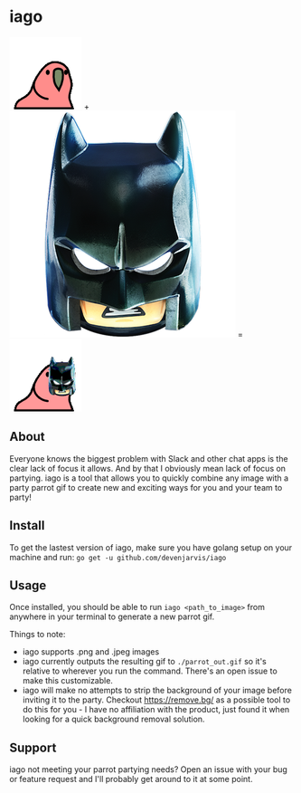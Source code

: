 # iago
![alt text](https://raw.githubusercontent.com/devenjarvis/iago/master/data/parrot.gif?s=50) + ![alt text](https://raw.githubusercontent.com/devenjarvis/iago/master/data/batman.png?s=50) = ![alt text](https://raw.githubusercontent.com/devenjarvis/iago/master/data/parrot_out.gif?s=50)

## About
Everyone knows the biggest problem with Slack and other chat apps is the clear lack of focus it allows. And by that I obviously mean lack of focus on partying. iago is a tool that allows you to quickly combine any image with a party parrot gif to create new and exciting ways for you and your team to party! 

## Install
To get the lastest version of iago, make sure you have golang setup on your machine and run:
`go get -u github.com/devenjarvis/iago`

## Usage
Once installed, you should be able to run `iago <path_to_image>` from anywhere in your terminal to generate a new parrot gif.

Things to note:
- iago supports .png and .jpeg images
- iago currently outputs the resulting gif to `./parrot_out.gif` so it's relative to wherever you run the command. There's an open issue to make this customizable.
- iago will make no attempts to strip the background of your image before inviting it to the party. Checkout https://remove.bg/ as a possible tool to do this for you - I have no affiliation with the product, just found it when looking for a quick background removal solution.

## Support
iago not meeting your parrot partying needs? Open an issue with your bug or feature request and I'll probably get around to it at some point.
